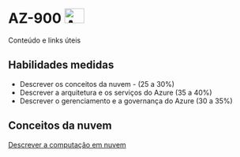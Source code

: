 # AZ-900 <img alt="Azure" height="30" width="40" src="https://cdn.jsdelivr.net/gh/devicons/devicon/icons/azure/azure-original.svg" />
Conteúdo e links úteis

## Habilidades medidas
* Descrever os conceitos da nuvem - (25 a 30%)
* Descrever a arquitetura e os serviços do Azure (35 a 40%)
* Descrever o gerenciamento e a governança do Azure (30 a 35%)

## Conceitos da nuvem

<a href=https://docs.microsoft.com/pt-br/learn/modules/describe-cloud-compute/> Descrever a computação em nuvem
